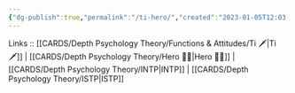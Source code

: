 ```yaml
---
{"dg-publish":true,"permalink":"/ti-hero/","created":"2023-01-05T12:03:32.800+01:00","updated":"2023-02-26T16:48:19.714+01:00"}
---
```


Links :: [[CARDS/Depth Psychology Theory/Functions & Attitudes/Ti 🗡️\|Ti 🗡️]] | [[CARDS/Depth Psychology Theory/Hero 🦸‍♂️\|Hero 🦸‍♂️]] | [[CARDS/Depth Psychology Theory/INTP\|INTP]] | [[CARDS/Depth Psychology Theory/ISTP\|ISTP]]
